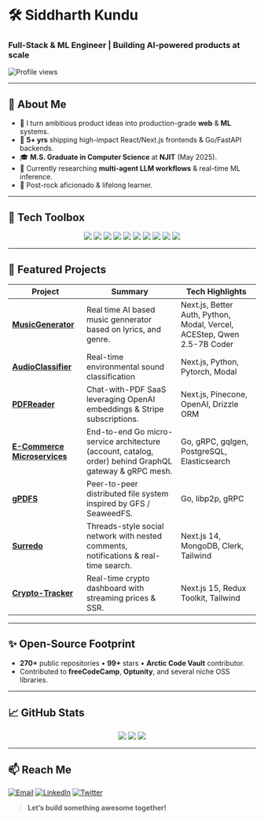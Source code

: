 # 🛠️ Siddharth Kundu

### Full-Stack & ML Engineer | Building AI-powered products at scale

![Profile views](https://komarev.com/ghpvc/?username=sid995&style=flat&color=brightgreen)

---

## 👋 About Me

- 🔭 I turn ambitious product ideas into production-grade **web** & **ML** systems.
- 💼 **5+ yrs** shipping high-impact React/Next.js frontends & Go/FastAPI backends.
- 🎓 **M.S. Graduate in Computer Science** at **NJIT** (May 2025).
- 🤖 Currently researching **multi-agent LLM workflows** & real-time ML inference.
- 🎸 Post-rock aficionado & lifelong learner.

---

## 🧰 Tech Toolbox
<div align="center">
  <img src="https://img.shields.io/badge/React-20232A?logo=react&logoColor=61DAFB&style=for-the-badge" />
  <img src="https://img.shields.io/badge/Next.js-000000?logo=nextdotjs&logoColor=white&style=for-the-badge" />
  <img src="https://img.shields.io/badge/TypeScript-3178C6?logo=typescript&logoColor=white&style=for-the-badge" />
  <img src="https://img.shields.io/badge/Tailwind-38B2AC?logo=tailwindcss&logoColor=white&style=for-the-badge" />
  <img src="https://img.shields.io/badge/Go-00ADD8?logo=go&logoColor=white&style=for-the-badge" />
  <img src="https://img.shields.io/badge/Python-3776AB?logo=python&logoColor=white&style=for-the-badge" />
  <img src="https://img.shields.io/badge/PyTorch-EE4C2C?logo=pytorch&logoColor=white&style=for-the-badge" />
  <img src="https://img.shields.io/badge/PostgreSQL-4169E1?logo=postgresql&logoColor=white&style=for-the-badge" />
  <img src="https://img.shields.io/badge/AWS-232F3E?logo=amazonaws&logoColor=white&style=for-the-badge" />
  <img src="https://img.shields.io/badge/Docker-2496ED?logo=docker&logoColor=white&style=for-the-badge" />
</div>

---

## 🚀 Featured Projects

| Project | Summary | Tech Highlights |
|---------|---------|-----------------|
| **[MusicGenerator](https://github.com/sid995/MusicGenerator)** | Real time AI based music gennerator based on lyrics, and genre. | Next.js, Better Auth, Python, Modal, Vercel, ACEStep, Qwen 2.5-7B Coder |
| **[AudioClassifier](https://github.com/sid995/AudioClassifier)** | Real-time environmental sound classification | Next.js, Python, Pytorch, Modal |
| **[PDFReader](https://github.com/sid995/pdfreader)** | Chat-with-PDF SaaS leveraging OpenAI embeddings & Stripe subscriptions. | Next.js, Pinecone, OpenAI, Drizzle ORM |
| **[E-Commerce Microservices](https://github.com/sid995/ecommerce-microservice)** | End-to-end Go micro-service architecture (account, catalog, order) behind GraphQL gateway & gRPC mesh. | Go, gRPC, gqlgen, PostgreSQL, Elasticsearch |
| **[gPDFS](https://github.com/sid995/gpdfs)** | Peer-to-peer distributed file system inspired by GFS / SeaweedFS. | Go, libp2p, gRPC |
| **[Surredo](https://github.com/sid995/surredo)** | Threads-style social network with nested comments, notifications & real-time search. | Next.js 14, MongoDB, Clerk, Tailwind |
| **[Crypto-Tracker](https://github.com/sid995/crypto-tracker)** | Real-time crypto dashboard with streaming prices & SSR. | Next.js 15, Redux Toolkit, Tailwind |



---

## ✨ Open-Source Footprint

- **270+** public repositories • **99+** stars • **Arctic Code Vault** contributor.
- Contributed to **freeCodeCamp**, **Optunity**, and several niche OSS libraries.

---

## 📈 GitHub Stats
<p align="center">
  <img src="https://github-readme-stats.vercel.app/api?username=sid995&show_icons=true&count_private=true&hide_border=true" />
  <img src="https://streak-stats.demolab.com?user=sid995&hide_border=true" />
  <img src="https://github-readme-stats.vercel.app/api/top-langs/?username=sid995&layout=compact&hide_border=true" />
</p>

---

## 📫 Reach Me

[![Email](https://img.shields.io/badge/Email-siddharth.kundu95%40gmail.com-D14836?logo=gmail&logoColor=white&style=for-the-badge)](mailto:siddharth.kundu95@gmail.com) [![LinkedIn](https://img.shields.io/badge/LinkedIn-Siddharth_Kundu-0A66C2?logo=linkedin&logoColor=white&style=for-the-badge)](https://www.linkedin.com/in/siddharthkundu/) [![Twitter](https://img.shields.io/badge/X-@sid995-000000?logo=x&logoColor=white&style=for-the-badge)](https://twitter.com/sid995)

> **Let’s build something awesome together!**

